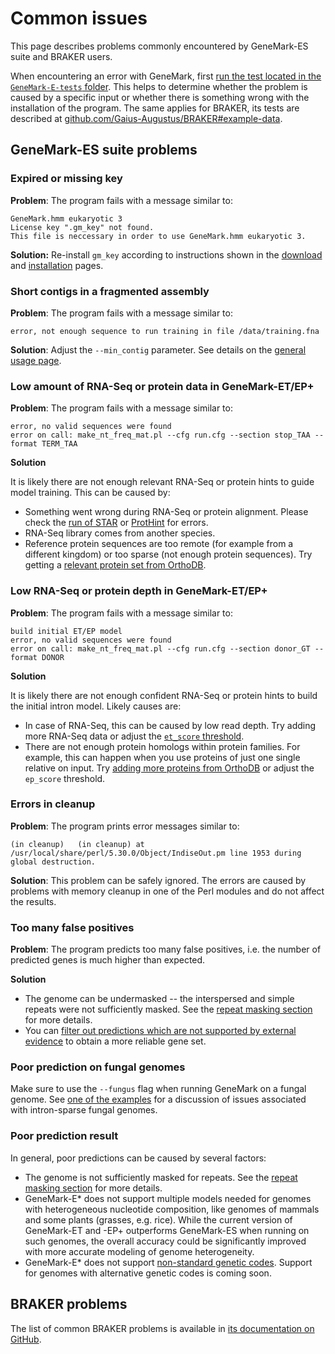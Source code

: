 # Common issues

This page describes problems commonly encountered by GeneMark-ES suite and BRAKER users.

When encountering an error with GeneMark, first [run the test located in the `GeneMark-E-tests` folder](installation/installation_verification). This helps to determine whether the problem is caused by a specific input or whether there is something wrong with the installation of the program. The same applies for BRAKER, its tests are described at [github.com/Gaius-Augustus/BRAKER#example-data](https://github.com/Gaius-Augustus/BRAKER#example-data).

## GeneMark-ES suite problems

### Expired or missing key

**Problem**: The program fails with a message similar to:

```
GeneMark.hmm eukaryotic 3
License key ".gm_key" not found.
This file is neccessary in order to use GeneMark.hmm eukaryotic 3.
```

**Solution:** Re-install `gm_key` according to instructions shown in the [download](installation/download) and [installation](installation/installation) pages.

### Short contigs in a fragmented assembly

**Problem**: The program fails with a message similar to:

```
error, not enough sequence to run training in file /data/training.fna
```

**Solution**: Adjust the `--min_contig` parameter. See details on the [general usage page](usage/general?id=fragmented-assemblies).

### Low amount of RNA-Seq or protein data in GeneMark-ET/EP+

**Problem**: The program fails with a message similar to:

```
error, no valid sequences were found
error on call: make_nt_freq_mat.pl --cfg run.cfg --section stop_TAA --format TERM_TAA
```

**Solution**

It is likely there are not enough relevant RNA-Seq or protein hints to guide model training. This can be caused by:

* Something went wrong during RNA-Seq or protein alignment. Please check the [run of STAR](usage/preparing_rna) or [ProtHint](usage/EP?id=using-prothint-output-in-genemark-ep) for errors.
* RNA-Seq library comes from another species.
* Reference protein sequences are too remote (for example from a different kingdom) or too sparse (not enough protein sequences). Try getting a [relevant protein set from OrthoDB](usage/preparing_proteins).

### Low RNA-Seq or protein depth in GeneMark-ET/EP+

**Problem**: The program fails with a message similar to:

```
build initial ET/EP model
error, no valid sequences were found
error on call: make_nt_freq_mat.pl --cfg run.cfg --section donor_GT --format DONOR
```

**Solution**

It is likely there are not enough confident RNA-Seq or protein hints to build the initial intron model. Likely causes are:

* In case of RNA-Seq, this can be caused by low read depth. Try adding more RNA-Seq data or adjust the [`et_score` threshold](usage/et?id=adjusting-the-intron-initialization-score-threshold).
* There are not enough protein homologs within protein families. For example, this can happen when you use proteins of just one single relative on input. Try [adding more proteins from OrthoDB](usage/preparing_proteins) or adjust the `ep_score` threshold.

### Errors in cleanup

**Problem**: The program prints error messages similar to:

```
(in cleanup)   (in cleanup) at /usr/local/share/perl/5.30.0/Object/IndiseOut.pm line 1953 during global destruction.
```

**Solution**: This problem can be safely ignored. The errors are caused by problems with memory cleanup in one of the Perl modules and do not affect the results.

### Too many false positives

**Problem**: The program predicts too many false positives, i.e. the number of predicted genes is much higher than expected.

**Solution**
* The genome can be undermasked -- the interspersed and simple repeats were not sufficiently masked. See the [repeat masking section](/usage/general?id=repeat-masking) for more details.
* You can [filter out predictions which are not supported by external evidence](output/reliable_subset.md) to obtain a more reliable gene set.

### Poor prediction on fungal genomes

Make sure to use the `--fungus` flag when running GeneMark on a fungal genome. See [one of the examples](examples/fungal_genome?id=annotation-of-an-intron-sparse-fungal-genome) for a discussion of issues associated with intron-sparse fungal genomes.

### Poor prediction result

In general, poor predictions can be caused by several factors:

* The genome is not sufficiently masked for repeats. See the [repeat masking section](/usage/general?id=repeat-masking) for more details.
* GeneMark-E* does not support multiple models needed for genomes with heterogeneous nucleotide composition, like genomes of mammals and some plants (grasses, e.g. rice). While the current version of GeneMark-ET and -EP+ outperforms GeneMark-ES when running on such genomes, the overall accuracy could be significantly improved with more accurate modeling of genome heterogeneity.
* GeneMark-E* does not support [non-standard genetic codes](https://www.ncbi.nlm.nih.gov/Taxonomy/Utils/wprintgc.cgi). Support for genomes with alternative genetic codes is coming soon.

## BRAKER problems

The list of common BRAKER problems is available in [its documentation on GitHub](https://github.com/Gaius-Augustus/BRAKER#common-problems).